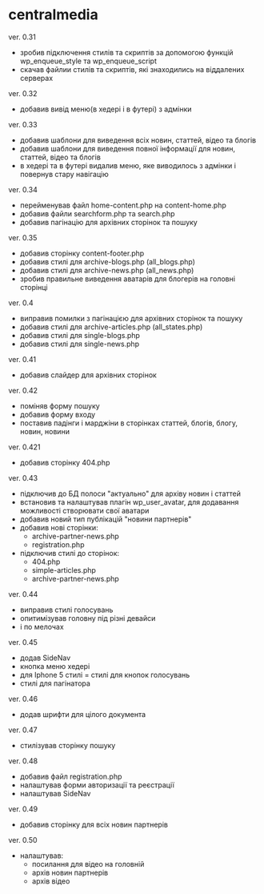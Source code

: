# centralmedia

ver. 0.31
  - зробив підключення стилів та скриптів за допомогою функцій wp_enqueue_style та wp_enqueue_script
  - скачав файлии стилів та скриптів, які знаходились на віддалених серверах

ver. 0.32
  - добавив вивід меню(в хедері і в футері) з адмінки

ver. 0.33
  - добавив шаблони для виведення всіх новин, статтей, відео та блогів
  - добавив шаблони для виведення повної інформації для новин, статтей, відео та блогів
  - в хедері та в футері видалив меню, яке виводилось з адмінки і повернув стару навігацію

ver. 0.34
  - перейменував файл home-content.php на content-home.php
  - добавив файли searchform.php та search.php
  - добавив пагінацію для архівних сторінок та пошуку

ver. 0.35
  - добавив сторінку content-footer.php
  - добавив стилі для archive-blogs.php (all_blogs.php)
  - добавив стилі для archive-news.php (all_news.php)
  - зробив правильне виведення аватарів для блогерів на головні сторінці

ver. 0.4
  - виправив помилки з пагінацією для архівних сторінок та пошуку
  - добавив стилі для archive-articles.php (all_states.php)
  - добавив стилі для single-blogs.php
  - добавив стилі для single-news.php

ver. 0.41
  - добавив слайдер для архівних сторінок

ver. 0.42
  - поміняв форму пошуку
  - добавив форму входу
  - поставив падінги і марджіни в сторінках статтей, блогів, блогу, новин, новини

ver. 0.421
  - добавив сторінку 404.php

ver. 0.43
  - підключив до БД полоси "актуально" для архіву новин і статтей
  - встановив та налаштував плагін wp_user_avatar, для додавання можливості створювати свої аватари
  - добавив новий тип публікацій "новини партнерів"
  - добавив нові сторінки:
    - archive-partner-news.php
    - registration.php
  - підключив стилі до сторінок:
    - 404.php
    - simple-articles.php
    - archive-partner-news.php
	
ver. 0.44
  - виправив стилі голосувань
  - опитимізував головну під різні девайси
  - і по мелочах
 
ver. 0.45
  - додав SideNav
  - кнопка меню хедері
  - для Iphone 5 стилі
  = стилі для кнопок голосувань
  - стилі для пагінатора

ver. 0.46
  - додав шрифти для цілого документа

ver. 0.47
  - стилізував сторінку пошуку

ver. 0.48
  - добавив файл registration.php
  - налаштував форми авторизації та реєстрації
  - налаштував SideNav

ver. 0.49
  - добавив сторінку для всіх новин партнерів

ver. 0.50
  - налаштував:
    - посилання для відео на головній
    - архів новин партнерів
    - архів відео